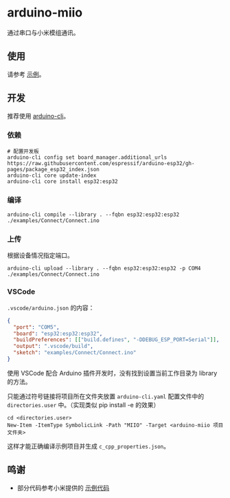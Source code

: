 # arduino-miio

通过串口与小米模组通讯。

## 使用

请参考 [示例](examples/Basic/Basic.ino)。

## 开发

推荐使用 [arduino-cli](https://arduino.github.io/arduino-cli/)。

### 依赖

```shell
# 配置开发板
arduino-cli config set board_manager.additional_urls https://raw.githubusercontent.com/espressif/arduino-esp32/gh-pages/package_esp32_index.json
arduino-cli core update-index
arduino-cli core install esp32:esp32
```

### 编译

`arduino-cli compile --library . --fqbn esp32:esp32:esp32 ./examples/Connect/Connect.ino`

### 上传

根据设备情况指定端口。

`arduino-cli upload --library . --fqbn esp32:esp32:esp32 -p COM4 ./examples/Connect/Connect.ino`

### VSCode

`.vscode/arduino.json` 的内容：

```json
{
  "port": "COM5",
  "board": "esp32:esp32:esp32",
  "buildPreferences": [["build.defines", "-DDEBUG_ESP_PORT=Serial"]],
  "output": ".vscode/build",
  "sketch": "examples/Connect/Connect.ino"
}
```

使用 VSCode 配合 Arduino 插件开发时，没有找到设置当前工作目录为 library 的方法。

只能通过符号链接将项目所在文件夹放置 `arduino-cli.yaml` 配置文件中的 `directories.user` 中。（实现类似 pip install -e 的效果）

```pwsh
cd <directories.user>
New-Item -ItemType SymbolicLink -Path "MIIO" -Target <arduino-miio 项目文件夹>
```

这样才能正确编译示例项目并生成 `c_cpp_properties.json`。

## 鸣谢

- 部分代码参考小米提供的 [示例代码](https://iot.mi.com/v2/new/doc/resources-and-services/personal-developer/embedded-dev#MCU%20程序开发)
